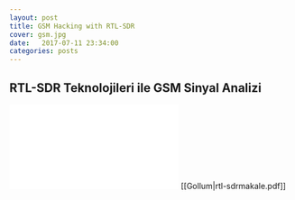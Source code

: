 ```yaml
---
layout: post
title: GSM Hacking with RTL-SDR
cover: gsm.jpg
date:   2017-07-11 23:34:00
categories: posts
---
```




## RTL-SDR Teknolojileri ile GSM Sinyal Analizi


![Model View Controller](posts/rtl-sdrmakale.pdf)
[[Gollum|rtl-sdrmakale.pdf]]
